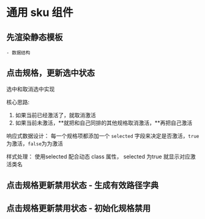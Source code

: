# 通用 sku 组件

## 先渲染静态模板

    - 数据结构 


## 点击规格，更新选中状态

选中和取消选中实现

核心思路: 

  1. 如果当前已经激活了，就取消激活
  2. 如果当前未激活，**就把和自己同排的其他规格取消激活，**再把自己激活

响应式数据设计：
  每一个规格项都添加一个 `selected` 字段来决定是否激活，`true` 为激活，`false`为为激活

样式处理：
  使用selected 配合动态 class 属性， selected 为true 就显示对应激活类名

## 点击规格更新禁用状态 - 生成有效路径字典

## 点击规格更新禁用状态 - 初始化规格禁用

  

